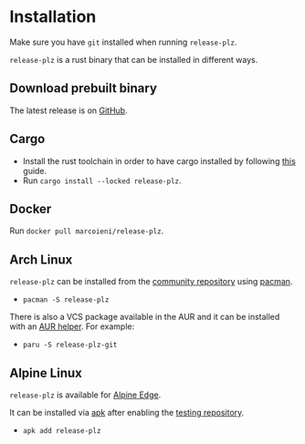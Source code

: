 # Installation

Make sure you have `git` installed when running `release-plz`.

`release-plz` is a rust binary that can be installed in different ways.

## Download prebuilt binary

The latest release is on [GitHub](https://github.com/release-plz/release-plz/releases/latest).

## Cargo

* Install the rust toolchain in order to have cargo installed by following
  [this](https://www.rust-lang.org/tools/install) guide.
* Run `cargo install --locked release-plz`.

## Docker

Run `docker pull marcoieni/release-plz`.

## Arch Linux

`release-plz` can be installed from the
[community repository](https://archlinux.org/packages/extra/x86_64/release-plz/)
using [pacman](https://wiki.archlinux.org/title/Pacman).

* `pacman -S release-plz`

There is also a VCS package available in the AUR
and it can be installed with an [AUR helper](https://wiki.archlinux.org/title/AUR_helpers).
For example:

* `paru -S release-plz-git`

## Alpine Linux

`release-plz` is available for [Alpine Edge](https://pkgs.alpinelinux.org/packages?name=release-plz&branch=edge).

It can be installed via [apk](https://wiki.alpinelinux.org/wiki/Alpine_Package_Keeper) after
enabling the [testing repository](https://wiki.alpinelinux.org/wiki/Repositories).

* `apk add release-plz`
